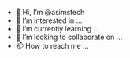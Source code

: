 - 👋 Hi, I’m @asimstech
- 👀 I’m interested in ...
- 🌱 I’m currently learning ...
- 💞️ I’m looking to collaborate on ...
- 📫 How to reach me ...

<!---
asimstech/asimstech is a ✨ special ✨ repository because its `README.md` (this file) appears on your GitHub profile.
You can click the Preview link to take a look at your changes.
--->
